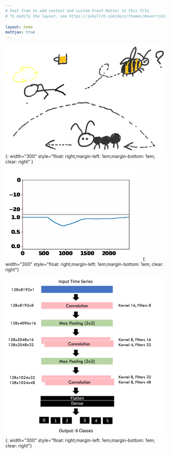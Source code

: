 ```yaml
---
# Feel free to add content and custom Front Matter to this file.
# To modify the layout, see https://jekyllrb.com/docs/themes/#overriding-theme-defaults

layout: home
mathjax: true
---
```



![drawing2](/assets/ant_man_bee.png){: width="300" style="float: right;margin-left: 1em;margin-bottom: 1em; clear: right" }

![TOP_PHOTO](/assets/smoothed_CAC_anim.gif){: width="300" style="float: right;margin-left: 1em;margin-bottom: 1em; clear: right"} 

![TOP_PHOTO](/assets/1Dconvnet_architecture.jpg){: width="300" style="float: right;margin-left: 1em;margin-bottom: 1em; clear: right"} 

